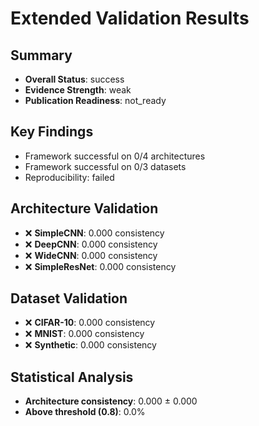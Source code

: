 # Extended Validation Results

## Summary
- **Overall Status**: success
- **Evidence Strength**: weak
- **Publication Readiness**: not_ready

## Key Findings
- Framework successful on 0/4 architectures
- Framework successful on 0/3 datasets
- Reproducibility: failed

## Architecture Validation
- ❌ **SimpleCNN**: 0.000 consistency
- ❌ **DeepCNN**: 0.000 consistency
- ❌ **WideCNN**: 0.000 consistency
- ❌ **SimpleResNet**: 0.000 consistency

## Dataset Validation
- ❌ **CIFAR-10**: 0.000 consistency
- ❌ **MNIST**: 0.000 consistency
- ❌ **Synthetic**: 0.000 consistency

## Statistical Analysis
- **Architecture consistency**: 0.000 ± 0.000
- **Above threshold (0.8)**: 0.0%
